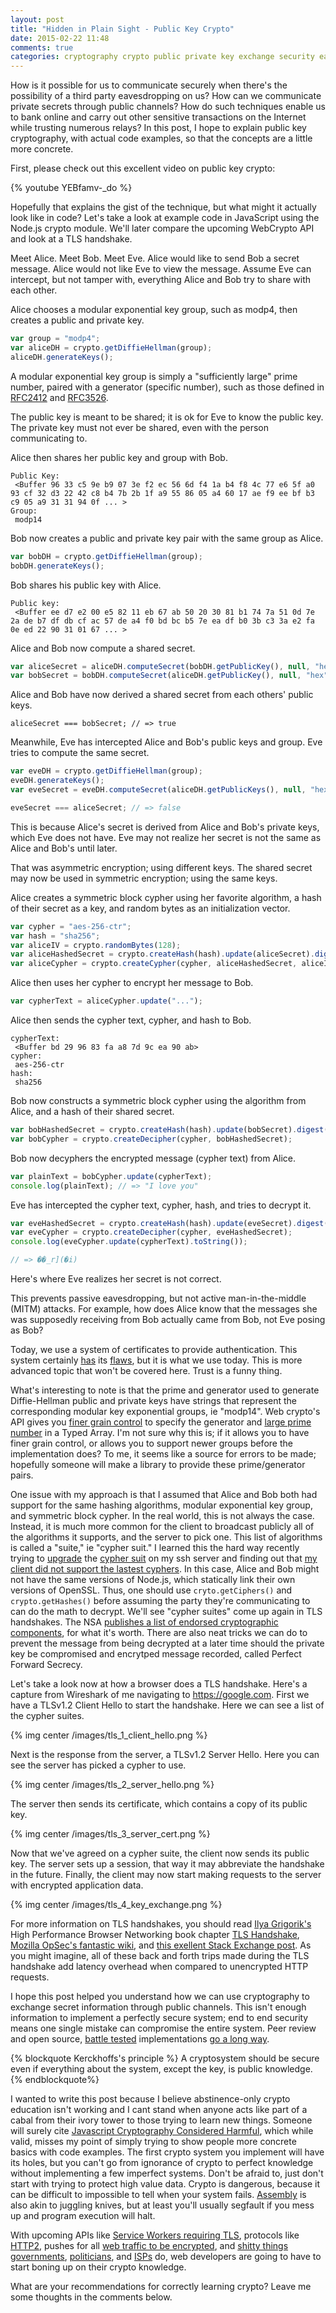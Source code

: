 ```yaml
---
layout: post
title: "Hidden in Plain Sight - Public Key Crypto"
date: 2015-02-22 11:48
comments: true
categories: cryptography crypto public private key exchange security eavesdropping man in the middle MITM node javascript diffie hellman nsa
---
```

How is it possible for us to communicate securely when there's the possibility
of a third party eavesdropping on us?  How can we communicate private secrets
through public channels?  How do such techniques enable us to bank online and
carry out other sensitive transactions on the Internet while trusting numerous
relays?  In this post, I hope
to explain public key cryptography, with actual code examples, so that the
concepts are a little more concrete.

First, please check out this excellent video on public key crypto:

{% youtube YEBfamv-_do %}

Hopefully that explains the gist of the technique, but what might it actually
look like in code?  Let's take a look at example code in JavaScript using the
Node.js crypto module.  We'll later compare the upcoming WebCrypto API and
look at a TLS handshake.

Meet Alice.  Meet Bob. Meet Eve.  Alice would like to send Bob a secret
message.  Alice would not like Eve to view the message.  Assume Eve can
intercept, but not tamper with, everything Alice and Bob try to share with each
other.

Alice chooses a modular exponential key group, such as modp4, then creates a
public and private key.

```javascript
var group = "modp4";
var aliceDH = crypto.getDiffieHellman(group);
aliceDH.generateKeys();
```

A modular exponential key group is simply a "sufficiently large" prime number,
paired with a generator (specific number), such as those defined in
[RFC2412](http://tools.ietf.org/html/rfc2412) and
[RFC3526](http://tools.ietf.org/html/rfc3526).

The public key is meant to be shared; it is ok for Eve to know the public key.
The private key must not ever be shared, even with the person communicating to.

Alice then shares her public key and group with Bob.

```
Public Key:
 <Buffer 96 33 c5 9e b9 07 3e f2 ec 56 6d f4 1a b4 f8 4c 77 e6 5f a0 93 cf 32 d3 22 42 c8 b4 7b 2b 1f a9 55 86 05 a4 60 17 ae f9 ee bf b3 c9 05 a9 31 31 94 0f ... >
Group: 
 modp14
```

Bob now creates a public and private key pair with the same group as Alice.

```javascript
var bobDH = crypto.getDiffieHellman(group);
bobDH.generateKeys();
```

Bob shares his public key with Alice.

```
Public key:
 <Buffer ee d7 e2 00 e5 82 11 eb 67 ab 50 20 30 81 b1 74 7a 51 0d 7e 2a de b7 df db cf ac 57 de a4 f0 bd bc b5 7e ea df b0 3b c3 3a e2 fa 0e ed 22 90 31 01 67 ... >
```

Alice and Bob now compute a shared secret.

```javascript
var aliceSecret = aliceDH.computeSecret(bobDH.getPublicKey(), null, "hex");
var bobSecret = bobDH.computeSecret(aliceDH.getPublicKey(), null, "hex");
```

Alice and Bob have now derived a shared secret from each others' public keys.

```
aliceSecret === bobSecret; // => true
```

Meanwhile, Eve has intercepted Alice and Bob's public keys and group.  Eve
tries to compute the same secret.

```javascript
var eveDH = crypto.getDiffieHellman(group);
eveDH.generateKeys();
var eveSecret = eveDH.computeSecret(aliceDH.getPublicKeys(), null, "hex");

eveSecret === aliceSecret; // => false
```

This is because Alice's secret is derived from Alice and Bob's private keys,
which Eve does not have.  Eve may not realize her secret is not the same as
Alice and Bob's until later.

That was asymmetric encryption; using different keys.  The shared secret may
now be used in symmetric encryption; using the same keys.

Alice creates a symmetric block cypher using her favorite algorithm, a hash of
their secret as a key, and random bytes as an initialization vector.

```javascript
var cypher = "aes-256-ctr";
var hash = "sha256";
var aliceIV = crypto.randomBytes(128);
var aliceHashedSecret = crypto.createHash(hash).update(aliceSecret).digest("binary");
var aliceCypher = crypto.createCypher(cypher, aliceHashedSecret, aliceIV);
```

Alice then uses her cypher to encrypt her message to Bob.

```javascript
var cypherText = aliceCypher.update("...");
```

Alice then sends the cypher text, cypher, and hash to Bob.

```
cypherText:
 <Buffer bd 29 96 83 fa a8 7d 9c ea 90 ab>
cypher:
 aes-256-ctr
hash:
 sha256
```

Bob now constructs a symmetric block cypher using the algorithm from Alice,
and a hash of their shared secret.

```javascript
var bobHashedSecret = crypto.createHash(hash).update(bobSecret).digest("binary");
var bobCypher = crypto.createDecipher(cypher, bobHashedSecret);
```

Bob now decyphers the encrypted message (cypher text) from Alice.

```javascript
var plainText = bobCypher.update(cypherText);
console.log(plainText); // => "I love you"
```

Eve has intercepted the cypher text, cypher, hash, and tries to decrypt it.

```javascript
var eveHashedSecret = crypto.createHash(hash).update(eveSecret).digest("binary");
var eveCypher = crypto.createDecipher(cypher, eveHashedSecret);
console.log(eveCypher.update(cypherText).toString());

// => ��_r](�i)
```

Here's where Eve realizes her secret is not correct.

This prevents passive eavesdropping, but not active man-in-the-middle (MITM)
attacks.  For example, how does Alice know that the messages she was supposedly
receiving from Bob actually came from Bob, not Eve posing as Bob?

Today, we use a system of certificates to provide authentication.  This system
certainly [has](http://thenextweb.com/insider/2015/02/19/lenovo-caught-installing-adware-new-computers/) its
[flaws](https://deadbeefsec.wordpress.com/2012/09/30/who-do-you-trust-why-certificate-authorities-are-a-cartel/),
but it is what we use today.  This is more advanced topic that won't be covered
here.  Trust is a funny thing.

What's interesting to note is that the prime and generator used to generate
Diffie-Hellman public and private keys have strings that represent the
corresponding modular key exponential groups, ie "modp14".  Web crypto's API
gives you
[finer grain control](https://hg.mozilla.org/mozilla-central/file/d866ac7f8606/dom/crypto/test/test_WebCrypto_DH.html#l30)
to specify the generator and
[large prime number](https://hg.mozilla.org/mozilla-central/file/d866ac7f8606/dom/crypto/test/test-vectors.js#l662)
in a Typed Array.  I'm not sure why this is; if it allows you to have finer
grain control, or allows you to support newer groups before the implementation
does?  To me, it seems like a source for errors to be made; hopefully someone
will make a library to provide these prime/generator pairs.

One issue with my approach is that I assumed that Alice and Bob both had
support for the same hashing algorithms, modular exponential key group, and
symmetric block cypher.  In the real world, this is not always the case.
Instead, it is much more common for the client to broadcast publicly all of the
algorithms it supports, and the server to pick one.  This list of algorithms is
called a "suite," ie "cypher suit." I learned this the hard way recently trying
to
[upgrade](https://stribika.github.io/2015/01/04/secure-secure-shell.html)
the [cypher suit](https://wiki.mozilla.org/Security/Guidelines/OpenSSH)
on my ssh server and finding out that
[my client did not support the lastest cyphers](https://mochtu.de/2015/01/07/updating-openssh-on-mac-os-x-10-10-yosemite/). In this case, Alice and Bob might not have the same
versions of Node.js, which statically link their own versions of OpenSSL. Thus,
one should use `cryto.getCiphers()` and `crypto.getHashes()` before assuming
the party they're communicating to can do the math to decrypt. We'll see "cypher
suites" come up again in TLS handshakes. The NSA
[publishes a list of endorsed cryptographic components](http://en.wikipedia.org/wiki/NSA_Suite_B_Cryptography),
for what it's worth.  There are also neat tricks we can do to prevent the
message from being decrypted at a later time should the private key be
compromised and encrytped message recorded, called Perfect Forward Secrecy.

Let's take a look now at how a browser does a TLS handshake.  Here's a
capture from Wireshark of me navigating to https://google.com. First we have a
TLSv1.2 Client Hello to start the handshake.  Here we can see a list of the
cypher suites.

{% img center /images/tls_1_client_hello.png %}

Next is the response from the server, a TLSv1.2 Server Hello.  Here you can see
the server has picked a cypher to use.

{% img center /images/tls_2_server_hello.png %}

The server then sends its certificate, which contains a copy of its public key.

{% img center /images/tls_3_server_cert.png %}

Now that we've agreed on a cypher suite, the client now sends its public key.
The server sets up a session, that way it may abbreviate the handshake in the
future. Finally, the client may now start making requests to the server with
encrypted application data.

{% img center /images/tls_4_key_exchange.png %}

For more information on TLS handshakes, you should read
[Ilya Grigorik's](https://www.igvita.com/)
High Performance Browser Networking book chapter
[TLS Handshake](http://chimera.labs.oreilly.com/books/1230000000545/ch04.html#TLS_HANDSHAKE),
[Mozilla OpSec's fantastic wiki](https://wiki.mozilla.org/Security/Server_Side_TLS#DHE_handshake_and_dhparam),
and
[this exellent Stack Exchange post](http://security.stackexchange.com/questions/20803/how-does-ssl-tls-work/20833).
As you might imagine, all of these back and forth trips made during the TLS
handshake add latency overhead when compared to unencrypted HTTP requests.

I hope this post helped you understand how we can use cryptography to exchange
secret information through public channels.  This isn't enough information to
implement a perfectly secure system; end to end security means one single
mistake can compromise the entire system.  Peer review and open source,
[battle tested](https://danielmiessler.com/writing/cryptography_opensource/)
implementations
[go a long way](http://dodcio.defense.gov/OpenSourceSoftwareFAQ.aspx#Q%3a_Doesn.27t_hiding_source_code_automatically_make_software_more_secure.3F).

{% blockquote Kerckhoffs's principle %}
A cryptosystem should be secure even if everything about the system, except the key, is public knowledge.
{% endblockquote%}

I wanted to write this post because I believe abstinence-only crypto education
isn't working and I cant stand when anyone acts like part of a cabal from their
ivory tower to those trying to learn new things.
Someone will surely cite
[Javascript Cryptography Considered Harmful](http://matasano.com/articles/javascript-cryptography/),
which while valid, misses my point of simply trying to show people more concrete
basics with code examples.
The first crypto system you implement will have its holes, but you
can't go from ignorance of crypto to perfect knowledge without implementing a
few imperfect systems.  Don't be afraid to, just don't start with trying to protect
high value data.  Crypto is dangerous, because it can be difficult to
impossible to tell when your system fails.
[Assembly](https://nickdesaulniers.github.io/blog/2014/04/18/lets-write-some-x86-64/)
is also akin to juggling knives, but at least
you'll usually segfault if you mess up and program execution will halt.

With upcoming APIs like
[Service Workers requiring TLS](http://www.w3.org/TR/service-workers/#security-considerations),
protocols like [HTTP2](http://http2.github.io/faq/#does-http2-require-encryption),
pushes for all [web traffic to be encrypted](http://blog.codinghorror.com/should-all-web-traffic-be-encrypted/),
and [shitty things governments](https://nickdesaulniers.github.io/blog/2013/07/03/why-ill-be-marching-this-4th/),
[politicians](http://www.theguardian.com/technology/2015/jan/16/david-cameron-encryption-lavabit-ladar-levison),
and [ISPs](https://www.youtube.com/watch?v=fpbOEoRrHyU) do,
web developers are going to have to start boning up on their crypto knowledge.

What are your recommendations for correctly learning crypto?  Leave me some
thoughts in the comments below.

